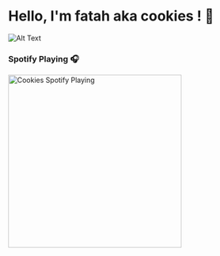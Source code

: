 # Hello, I'm fatah aka cookies ! 🍪

![Alt Text](https://tenor.com/view/anime-study-gif-19878825.gif)

### Spotify Playing 🎧

[<img src="https://now-playing-codestackr.vercel.app/api/spotify-playing" alt="Cookies Spotify Playing" width="350" />](https://open.spotify.com/album/4hAlZU3JXoThQ3jnF4CGiZ?si=rnpmz6cUTo6xDEGHhuqkOw&dl_branch=1)

